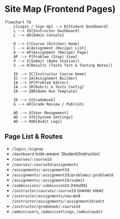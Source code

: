 
# Site Map (Frontend Pages)

```mermaid
flowchart TD
    L[Login / Sign Up] --> D[Student Dashboard]
    L --> ID[Instructor Dashboard]
    L --> AD[Admin Console]

    D --> C[Course (Kitchen) Home]
    C --> A[Assignment (Recipe) List]
    A --> AP[Assignment (Recipe) Page]
    AP --> P[Problem (Step) View]
    P --> S[Submit (Bake Station)]
    S --> R[Results (Taste Test & Tasting Notes)]

    ID --> IC[Instructor Course Home]
    IC --> IA[Assignment Builder]
    IA --> IP[Problem Editor]
    IA --> IR[Rubric & Tests Config]
    IA --> IBR[Bake Run Template]

    ID --> G[Gradebook]
    G --> GR[Grade Review / Publish]

    AD --> U[User Management]
    AD --> SYS[System Settings]
    AD --> AUD[Audit Logs]
```
## Page List & Routes
- `/login`, `/signup`
- `/dashboard` (role-aware: Student/Instructor)
- `/courses/:courseId`
- `/courses/:courseId/assignments`
- `/assignments/:assignmentId`
- `/assignments/:assignmentId/problems/:problemId`
- `/assignments/:assignmentId/submit`
- `/submissions/:submissionId` (results)
- `/instructor/courses/:courseId` (owner view)
- `/instructor/assignments/new` and `/instructor/assignments/:assignmentId/edit`
- `/instructor/gradebook/:courseId`
- `/admin/users`, `/admin/settings`, `/admin/audit`
